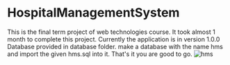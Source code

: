 # HospitalManagementSystem
This is the final term project of web technologies course. It took almost 1 month to complete this project. Currently the application is in version 1.0.0
Database provided in database folder.
make a database with the name hms and import the given hms.sql into it. That's it you are good to go.
![hms](https://user-images.githubusercontent.com/40945872/116263647-5acbb080-a79b-11eb-9994-625dd254fe2d.JPG)
